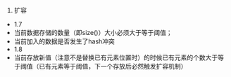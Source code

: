 1. 扩容
* 1.7
 * 当前数据存储的数量（即size()）大小必须大于等于阈值；
 * 当前加入的数据是否发生了hash冲突
* 1.8
 * 当前存放新值（注意不是替换已有元素位置时）的时候已有元素的个数大于等于阈值（已有元素等于阈值，下一个存放后必然触发扩容机制）